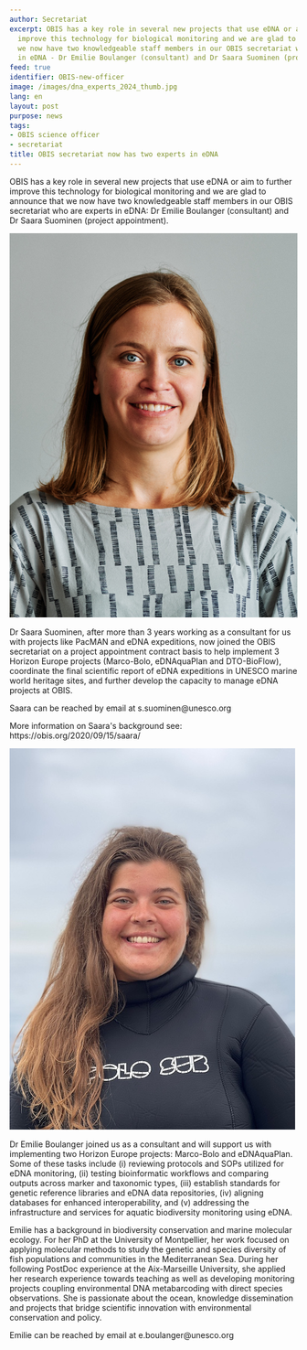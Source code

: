 ```yaml
---
author: Secretariat
excerpt: OBIS has a key role in several new projects that use eDNA or aim to further
  improve this technology for biological monitoring and we are glad to announce that
  we now have two knowledgeable staff members in our OBIS secretariat who are experts
  in eDNA - Dr Emilie Boulanger (consultant) and Dr Saara Suominen (project appointment).
feed: true
identifier: OBIS-new-officer
image: /images/dna_experts_2024_thumb.jpg
lang: en
layout: post
purpose: news
tags:
- OBIS science officer
- secretariat
title: OBIS secretariat now has two experts in eDNA
---
```


OBIS has a key role in several new projects that use eDNA or aim to further improve this technology for biological monitoring and we are glad to announce that we now have two knowledgeable staff members in our OBIS secretariat who are experts in eDNA: Dr Emilie Boulanger (consultant) and Dr Saara Suominen (project appointment).

  <div class="row">
      <div class="col-md-4">
          <img src="/images/20-09-16-DSCF8627-Saara-1080.jpg" class="img-fluid d-block mx-auto mx-md-0 mb-3" alt="Image">
      </div>
      <div class="col-md-8">
        <p>Dr Saara Suominen, after more than 3 years working as a consultant for us with projects like PacMAN and eDNA expeditions, now joined the OBIS secretariat on a project appointment contract basis to help implement 3 Horizon Europe projects (Marco-Bolo, eDNAquaPlan and DTO-BioFlow), coordinate the final scientific report of eDNA expeditions in UNESCO marine world heritage sites, and further develop the capacity to manage eDNA projects at OBIS.</p>
        <p>Saara can be reached by email at s.suominen@unesco.org</p>
        <p>More information on Saara's background see: https://obis.org/2020/09/15/saara/</p>
      </div>
  </div>
  <div class="row">
      <div class="col-md-4">
          <img src="/images/emilie-boulanger.jpg" class="img-fluid d-block mx-auto mx-md-0 mb-3" alt="Image">
      </div>
      <div class="col-md-8">
        <p>Dr Emilie Boulanger joined us as a consultant and will support us with implementing two Horizon Europe projects: Marco-Bolo and eDNAquaPlan. Some of these tasks include (i) reviewing protocols and SOPs utilized for eDNA monitoring, (ii) testing bioinformatic workflows and comparing outputs across marker and taxonomic types, (iii) establish standards for genetic reference libraries and eDNA data repositories, (iv) aligning databases for enhanced interoperability, and (v) addressing the infrastructure and services for aquatic biodiversity monitoring using eDNA.</p>
        <p>Emilie has a background in biodiversity conservation and marine molecular ecology. For her PhD at the University of Montpellier, her work focused on applying molecular methods to study the genetic and species diversity of fish populations and communities in the Mediterranean Sea. During her following PostDoc experience at the Aix-Marseille University, she applied her research experience towards teaching as well as developing monitoring projects coupling environmental DNA metabarcoding with direct species observations. She is passionate about the ocean, knowledge dissemination and projects that bridge scientific innovation with environmental conservation and policy.</p>
        <p>Emilie can be reached by email at e.boulanger@unesco.org</p>
      </div>
  </div>